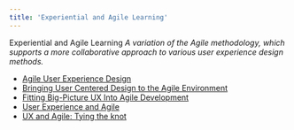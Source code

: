 ```yaml
---
title: 'Experiential and Agile Learning'
---
```


Experiential and Agile Learning
_A variation of the Agile methodology, which supports a more collaborative approach to various user experience design methods._

*   [Agile User Experience Design](http://www.uxmatters.com/mt/archives/2012/04/agile-user-experience-design.php)  
*   [Bringing User Centered Design to the Agile Environment](http://boxesandarrows.com/bringing-user-centered-design-to-the-agile-environment/)  
*   [Fitting Big-Picture UX Into Agile Development](http://uxdesign.smashingmagazine.com/2012/11/06/design-spikes-fit-big-picture-ux-agile-development/)  
*   [User Experience and Agile](https://www.uxmatters.com/mt/archives/2017/08/user-experience-and-agile.php)  
*   [UX and Agile: Tying the knot](http://uxmag.com/articles/ux-and-agile-tying-the-knot)  
